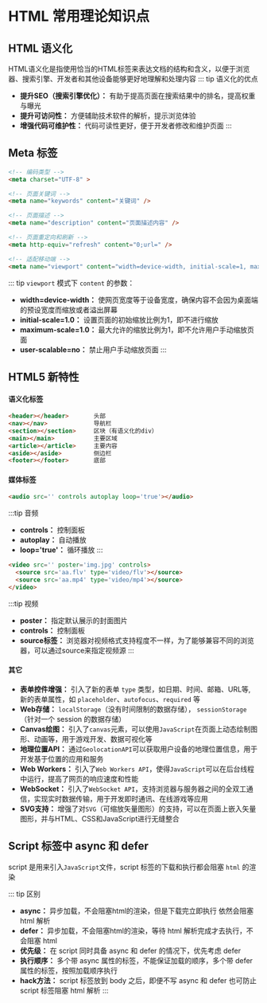# HTML 常用理论知识点

## HTML 语义化
HTML语义化是指使用恰当的HTML标签来表达文档的结构和含义，以便于浏览器、搜索引擎、开发者和其他设备能够更好地理解和处理内容
::: tip 语义化的优点
* **提升SEO（搜索引擎优化）：** 有助于提高页面在搜索结果中的排名，提高权重与曝光
* **提升可访问性：** 方便辅助技术软件的解析，提示浏览体验
* **增强代码可维护性：** 代码可读性更好，便于开发者修改和维护页面
:::

## Meta 标签
```html
<!-- 编码类型 -->
<meta charset="UTF-8" >

<!-- 页面关键词 -->
<meta name="keywords" content="关键词" />

<!-- 页面描述 -->
<meta name="description" content="页面描述内容" />

<!-- 页面重定向和刷新 -->
<meta http-equiv="refresh" content="0;url=" />

<!-- 适配移动端 -->
<meta name="viewport" content="width=device-width, initial-scale=1, maximum-scale=1">
```
::: tip `viewport` 模式下 `content` 的参数：
* **width=device-width：** 使网页宽度等于设备宽度，确保内容不会因为桌面端的预设宽度而缩放或者溢出屏幕
* **initial-scale=1.0：** 设置页面的初始缩放比例为1，即不进行缩放
* **maximum-scale=1.0：** 最大允许的缩放比例为1，即不允许用户手动缩放页面
* **user-scalable=no：** 禁止用户手动缩放页面
:::

## HTML5 新特性

#### 语义化标签
```html
<header></header>       头部
<nav></nav>             导航栏
<section></section>     区块（有语义化的div）
<main></main>           主要区域
<article></article>     主要内容
<aside></aside>         侧边栏
<footer></footer>       底部
```

#### 媒体标签
````html
<audio src='' controls autoplay loop='true'></audio>
````
:::tip 音频
* **controls：** 控制面板
* **autoplay：** 自动播放
* **loop='true'：** 循环播放
:::

```html
<video src='' poster='img.jpg' controls>
  <source src='aa.flv' type='video/flv'></source>
  <source src='aa.mp4' type='video/mp4'></source>
</video>
```
:::tip 视频
* **poster：** 指定默认展示的封面图片
* **controls：** 控制面板
* **source标签：** 浏览器对视频格式支持程度不一样，为了能够兼容不同的浏览器，可以通过source来指定视频源
:::

#### 其它
* **表单控件增强：** 引入了新的表单 `type` 类型，如日期、时间、邮箱、URL等, 新的表单属性，如 `placeholder`、`autofocus`、`required` 等 
* **Web存储：** `localStorage`（没有时间限制的数据存储）， `sessionStorage` （针对一个 session 的数据存储）
* **Canvas绘图：** 引入了`canvas`元素，可以使用`JavaScript`在页面上动态绘制图形、动画等，用于游戏开发、数据可视化等
* **地理位置API：** 通过`GeolocationAPI`可以获取用户设备的地理位置信息，用于开发基于位置的应用和服务
* **Web Workers：** 引入了`Web Workers API`，使得`JavaScript`可以在后台线程中运行，提高了网页的响应速度和性能
* **WebSocket：** 引入了`WebSocket API`，支持浏览器与服务器之间的全双工通信，实现实时数据传输，用于开发即时通讯、在线游戏等应用
* **SVG支持：** 增强了对`SVG`（可缩放矢量图形）的支持，可以在页面上嵌入矢量图形，并与HTML、CSS和JavaScript进行无缝整合


## Script 标签中 async 和 defer
script 是用来引入`JavaScript`文件，script 标签的下载和执行都会阻塞 `html` 的渲染

::: tip 区别
* **async：** 异步加载，不会阻塞html的渲染，但是下载完立即执行 依然会阻塞 html 解析
* **defer：** 异步加载，不会阻塞html的渲染，等待 html 解析完成才去执行，不会阻塞 html
* **优先级：** 在 script 同时具备 async 和 defer 的情况下，优先考虑 defer
* **执行顺序：** 多个带 async 属性的标签，不能保证加载的顺序，多个带 defer 属性的标签，按照加载顺序执行
* **hack方法：** script 标签放到 body 之后，即便不写 async 和 defer 也可防止 script 标签阻塞 html 解析
:::



